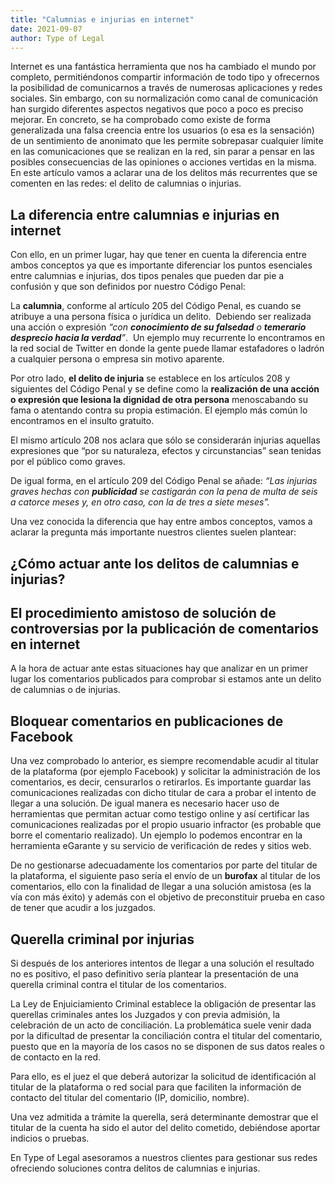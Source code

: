 ```yaml
---
title: "Calumnias e injurias en internet"
date: 2021-09-07
author: Type of Legal
---
```


Internet es una fantástica herramienta que nos ha cambiado el mundo por completo, permitiéndonos compartir información de todo tipo y ofrecernos la posibilidad de comunicarnos a través de numerosas aplicaciones y redes sociales. Sin embargo, con su normalización como canal de comunicación han surgido diferentes aspectos negativos que poco a poco es preciso mejorar. En concreto, se ha comprobado como existe de forma generalizada una falsa creencia entre los usuarios (o esa es la sensación) de un sentimiento de anonimato que les permite sobrepasar cualquier límite en las comunicaciones que se realizan en la red, sin parar a pensar en las posibles consecuencias de las opiniones o acciones vertidas en la misma. En este artículo vamos a aclarar una de los delitos más recurrentes que se comenten en las redes: el delito de calumnias o injurias.  

La diferencia entre calumnias e injurias en internet
----------------------------------------------------

Con ello, en un primer lugar, hay que tener en cuenta la diferencia entre ambos conceptos ya que es importante diferenciar los puntos esenciales entre calumnias e injurias, dos tipos penales que pueden dar pie a confusión y que son definidos por nuestro Código Penal:

La **calumnia**, conforme al artículo 205 del Código Penal, es cuando se atribuye a una persona física o jurídica un delito.  Debiendo ser realizada una acción o expresión _“con **conocimiento de su falsedad** o **temerario desprecio hacia la verdad**”_.  Un ejemplo muy recurrente lo encontramos en la red social de Twitter en donde la gente puede llamar estafadores o ladrón a cualquier persona o empresa sin motivo aparente.

Por otro lado, **el delito de injuria** se establece en los artículos 208 y siguientes del Código Penal y se define como la **realización de una acción o expresión que lesiona la dignidad de otra persona** menoscabando su fama o atentando contra su propia estimación. El ejemplo más común lo encontramos en el insulto gratuito.

El mismo artículo 208 nos aclara que sólo se considerarán injurias aquellas expresiones que “por su naturaleza, efectos y circunstancias” sean tenidas por el público como graves.

De igual forma, en el artículo 209 del Código Penal se añade: _“Las injurias graves hechas con **publicidad** se castigarán con la pena de multa de seis a catorce meses y, en otro caso, con la de tres a siete meses”._

Una vez conocida la diferencia que hay entre ambos conceptos, vamos a aclarar la pregunta más importante nuestros clientes suelen plantear:

¿Cómo actuar ante los delitos de calumnias e injurias?
------------------------------------------------------

El procedimiento amistoso de solución de controversias por la publicación de comentarios en internet
----------------------------------------------------------------------------------------------------

A la hora de actuar ante estas situaciones hay que analizar en un primer lugar los comentarios publicados para comprobar si estamos ante un delito de calumnias o de injurias.

Bloquear comentarios en publicaciones de Facebook
-------------------------------------------------

Una vez comprobado lo anterior, es siempre recomendable acudir al titular de la plataforma (por ejemplo Facebook) y solicitar la administración de los comentarios, es decir, censurarlos o retirarlos. Es importante guardar las comunicaciones realizadas con dicho titular de cara a probar el intento de llegar a una solución. De igual manera es necesario hacer uso de herramientas que permitan actuar como testigo online y así certificar las comunicaciones realizadas por el propio usuario infractor (es probable que borre el comentario realizado). Un ejemplo lo podemos encontrar en la herramienta eGarante y su servicio de verificación de redes y sitios web.

De no gestionarse adecuadamente los comentarios por parte del titular de la plataforma, el siguiente paso sería el envío de un **burofax** al titular de los comentarios, ello con la finalidad de llegar a una solución amistosa (es la vía con más éxito) y además con el objetivo de preconstituir prueba en caso de tener que acudir a los juzgados.

Querella criminal por injurias
------------------------------

Si después de los anteriores intentos de llegar a una solución el resultado no es positivo, el paso definitivo sería plantear la presentación de una querella criminal contra el titular de los comentarios.

La Ley de Enjuiciamiento Criminal establece la obligación de presentar las querellas criminales antes los Juzgados y con previa admisión, la celebración de un acto de conciliación. La problemática suele venir dada por la dificultad de presentar la conciliación contra el titular del comentario, puesto que en la mayoría de los casos no se disponen de sus datos reales o de contacto en la red.

Para ello, es el juez el que deberá autorizar la solicitud de identificación al titular de la plataforma o red social para que faciliten la información de contacto del titular del comentario (IP, domicilio, nombre).

Una vez admitida a trámite la querella, será determinante demostrar que el titular de la cuenta ha sido el autor del delito cometido, debiéndose aportar indicios o pruebas.

En Type of Legal asesoramos a nuestros clientes para gestionar sus redes ofreciendo soluciones contra delitos de calumnias e injurias.
